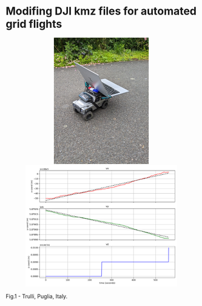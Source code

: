 # Modifing DJI kmz files for automated grid flights
<p align="center">
  <img src="drift_car.jpg" width="250" title="hover text">
  <img src="drift_trend.png" width="400" alt="accessibility text">
  <figcaption>Fig.1 - Trulli, Puglia, Italy.</figcaption>
</p>
